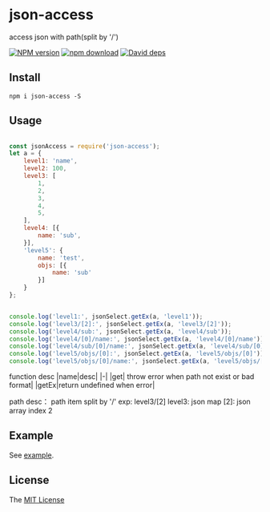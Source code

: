 # json-access
access json with path(split by '/')

[![NPM version][npm-image]][npm-url]
[![npm download][download-image]][download-url]
[![David deps][david-image]][david-url]

[npm-image]: https://img.shields.io/npm/v/json-access.svg
[npm-url]: https://npmjs.com/package/json-access
[download-image]: https://img.shields.io/npm/dm/json-access.svg
[download-url]: https://npmjs.com/package/json-access
[david-image]: https://img.shields.io/david/json-access.svg
[david-url]: https://david-dm.org/imcooder/json-access

## Install

```
npm i json-access -S
```

## Usage

```js

const jsonAccess = require('json-access');
let a = {
    level1: 'name',
    level2: 100,
    level3: [
        1,
        2,
        3,
        4,
        5,
    ],
    level4: [{
        name: 'sub',
    }],
    'level5': {
        name: 'test',
        objs: [{
            name: 'sub'
        }]
    }
};


console.log('level1:', jsonSelect.getEx(a, 'level1'));
console.log('level3/[2]:', jsonSelect.getEx(a, 'level3/[2]'));
console.log('level4/sub:', jsonSelect.getEx(a, 'level4/sub'));
console.log('level4/[0]/name:', jsonSelect.getEx(a, 'level4/[0]/name'));
console.log('level4/sub/[0]/name:', jsonSelect.getEx(a, 'level4/sub/[0]/name'));
console.log('level5/objs/[0]:', jsonSelect.getEx(a, 'level5/objs/[0]'));
console.log('level5/objs/[0]/name:', jsonSelect.getEx(a, 'level5/objs/[0]/name'));
```
function desc
|name|desc|
|-|
|get| throw error when path not exist or bad format|
|getEx|return undefined when error|

path desc：
path item split by '/'
exp:
level3/[2] 
level3: json map
[2]: json array index 2

## Example

See [example](example/).

## License

The [MIT License](LICENSE)